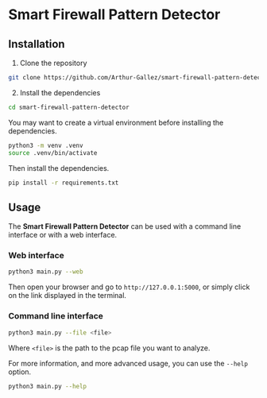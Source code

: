 # Smart Firewall Pattern Detector
## Installation
1. Clone the repository
```bash
git clone https://github.com/Arthur-Gallez/smart-firewall-pattern-detector.git
```
2. Install the dependencies
```bash
cd smart-firewall-pattern-detector
```
You may want to create a virtual environment before installing the dependencies.
```bash
python3 -m venv .venv
source .venv/bin/activate
```
Then install the dependencies.
```bash
pip install -r requirements.txt
```

## Usage
The **Smart Firewall Pattern Detector** can be used with a command line interface or with a web interface.

### Web interface
```bash
python3 main.py --web
```
Then open your browser and go to `http://127.0.0.1:5000`, or simply click on the link displayed in the terminal.

### Command line interface
```bash
python3 main.py --file <file>
```
Where `<file>` is the path to the pcap file you want to analyze.

For more information, and more advanced usage, you can use the `--help` option.
```bash
python3 main.py --help
```